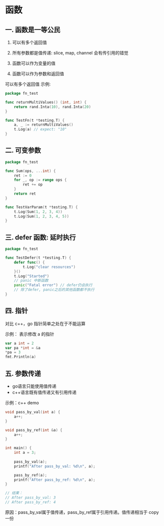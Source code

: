 # 函数

## 一. 函数是一等公民

1. 可以有多个返回值

2. 所有参数都是值传递: slice, map, channel 会有传引用的错觉

3. 函数可以作为变量的值

4. 函数可以作为参数和返回值

可以有多个返回值 示例: 

```go
package fn_test 

func returnMultiValues() (int, int) {
	return rand.Inta(10), rand.Inta(20)
}

func TestFn(t *testing.T) {
	a, _ := returnMultiValues()
	t.Log(a) // expect: "10"
}
```


## 二. 可变参数

```go
package fn_test 

func Sum(ops, ...int) {
	ret := 0
	for _, op := range ops {
		ret += op
	}
	return ret
}

func TestVarParam(t *testing.T) {
	t.Log(Sum(1, 2, 3, 4))
	t.Log(Sum(1, 2, 3, 4, 5))
}
```

## 三. defer 函数: 延时执行

```go
package fn_test 

func TestDefer(t *testing.T) {
	defer func() {
		t.Log("clear resources")
	}()
	t.Log("Started")
	// panic 中断函数
	panic("Fatal error") // defer仍会执行
	// 除了defer, panic之后的其他函数都不执行
}
```

## 四. 指针

对比 c++，go 指针简单之处在于不能运算

示例： 表示修改 a 的指针

```go
var a int = 2
var pa *int = &a
*pa = 3
fmt.Println(a)
```

## 五. 参数传递

- go语言只能使用值传递
- c++语言既有值传递又有引用传递

示例：c++ demo

```cpp
void pass_by_val(int a) {
	a++;
}

void pass_by_ref(int &a) {
	a++;
}

int main() {
	int a = 3;
	
	pass_by_val(a);
	printf("After pass_by_val: %d\n", a);

	pass_by_ref(a);
	printf("After pass_by_ref: %d\n", a);
}

// 结果：
// After pass_by_val: 3
// After pass_by_ref: 4
```
原因：pass_by_val属于值传递，pass_by_ref属于引用传递。值传递相当于 copy 一份

